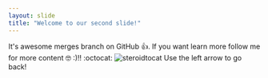 ```yaml
---
layout: slide
title: "Welcome to our second slide!"
---
```

It's awesome merges branch on GitHub 👍. If you want learn more follow me for more content 🤓 :)!!
:octocat: 
![steroidtocat](https://user-images.githubusercontent.com/87098001/174221273-989a0d6c-43ee-4dec-9ae6-6f590cdcdb4c.png)
Use the left arrow to go back!

